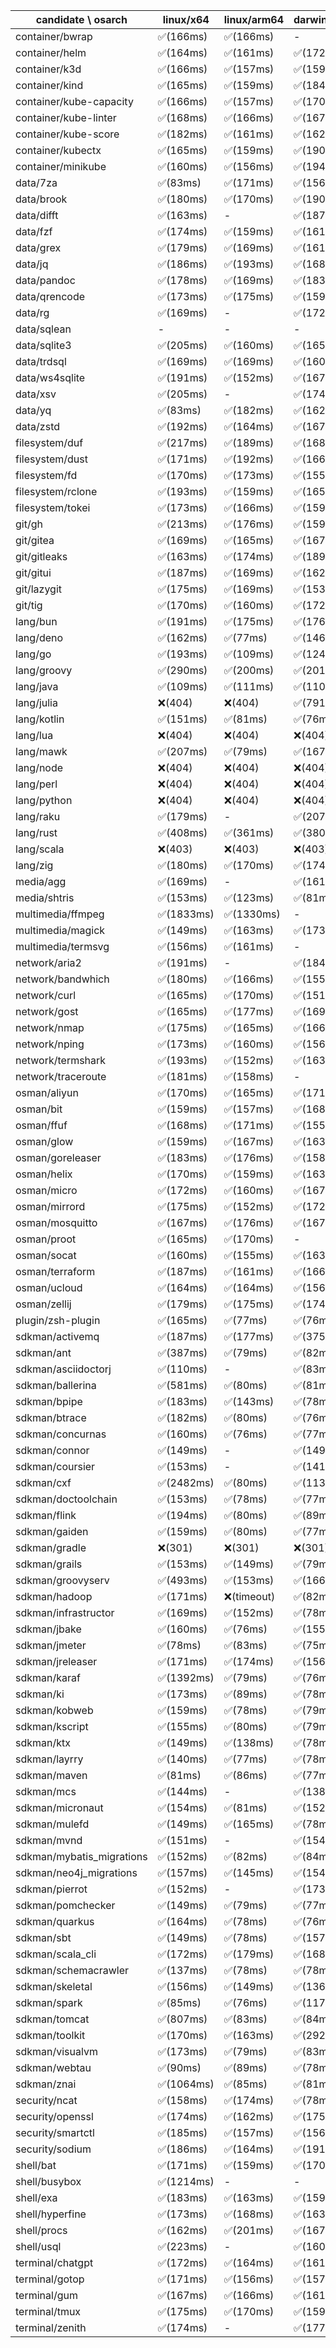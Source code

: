 | candidate \ osarch | linux/x64 | linux/arm64 | darwin/x64 | darwin/arm64 | win/x64 |
| ------------------ | ----------- | ------------ | ---------- | --------- | ------- |
|container/bwrap | ✅(166ms) | ✅(166ms) | - | - | - |
|container/helm | ✅(164ms) | ✅(161ms) | ✅(172ms) | ✅(171ms) | ✅(166ms) |
|container/k3d | ✅(166ms) | ✅(157ms) | ✅(159ms) | ✅(175ms) | ✅(201ms) |
|container/kind | ✅(165ms) | ✅(159ms) | ✅(184ms) | ✅(158ms) | ✅(157ms) |
|container/kube-capacity | ✅(166ms) | ✅(157ms) | ✅(170ms) | ✅(177ms) | ✅(209ms) |
|container/kube-linter | ✅(168ms) | ✅(166ms) | ✅(167ms) | ✅(150ms) | ✅(166ms) |
|container/kube-score | ✅(182ms) | ✅(161ms) | ✅(162ms) | ✅(203ms) | ✅(176ms) |
|container/kubectx | ✅(165ms) | ✅(159ms) | ✅(190ms) | ✅(168ms) | ✅(166ms) |
|container/minikube | ✅(160ms) | ✅(156ms) | ✅(194ms) | ✅(176ms) | ✅(174ms) |
|data/7za | ✅(83ms) | ✅(171ms) | ✅(156ms) | ✅(182ms) | ✅(157ms) |
|data/brook | ✅(180ms) | ✅(170ms) | ✅(190ms) | ✅(164ms) | ✅(164ms) |
|data/difft | ✅(163ms) | - | ✅(187ms) | ✅(167ms) | ✅(154ms) |
|data/fzf | ✅(174ms) | ✅(159ms) | ✅(161ms) | ✅(166ms) | ✅(180ms) |
|data/grex | ✅(179ms) | ✅(169ms) | ✅(161ms) | ✅(159ms) | ✅(151ms) |
|data/jq | ✅(186ms) | ✅(193ms) | ✅(168ms) | ✅(167ms) | ✅(159ms) |
|data/pandoc | ✅(178ms) | ✅(169ms) | ✅(183ms) | ✅(160ms) | ✅(157ms) |
|data/qrencode | ✅(173ms) | ✅(175ms) | ✅(159ms) | ✅(161ms) | ✅(161ms) |
|data/rg | ✅(169ms) | - | ✅(172ms) | ✅(76ms) | ✅(158ms) |
|data/sqlean | - | - | - | ❌(404)| ✅(163ms) |
|data/sqlite3 | ✅(205ms) | ✅(160ms) | ✅(165ms) | ✅(183ms) | ✅(162ms) |
|data/trdsql | ✅(169ms) | ✅(169ms) | ✅(160ms) | ✅(177ms) | ✅(163ms) |
|data/ws4sqlite | ✅(191ms) | ✅(152ms) | ✅(167ms) | ✅(161ms) | ✅(190ms) |
|data/xsv | ✅(205ms) | - | ✅(174ms) | - | ✅(211ms) |
|data/yq | ✅(83ms) | ✅(182ms) | ✅(162ms) | ✅(154ms) | ✅(155ms) |
|data/zstd | ✅(192ms) | ✅(164ms) | ✅(167ms) | ✅(175ms) | ✅(179ms) |
|filesystem/duf | ✅(217ms) | ✅(189ms) | ✅(168ms) | ✅(171ms) | ✅(242ms) |
|filesystem/dust | ✅(171ms) | ✅(192ms) | ✅(166ms) | ✅(199ms) | ✅(174ms) |
|filesystem/fd | ✅(170ms) | ✅(173ms) | ✅(155ms) | ✅(157ms) | ✅(189ms) |
|filesystem/rclone | ✅(193ms) | ✅(159ms) | ✅(165ms) | ✅(165ms) | ✅(149ms) |
|filesystem/tokei | ✅(173ms) | ✅(166ms) | ✅(159ms) | ✅(167ms) | ✅(166ms) |
|git/gh | ✅(213ms) | ✅(176ms) | ✅(159ms) | ✅(167ms) | ✅(169ms) |
|git/gitea | ✅(169ms) | ✅(165ms) | ✅(167ms) | ✅(159ms) | ✅(149ms) |
|git/gitleaks | ✅(163ms) | ✅(174ms) | ✅(189ms) | ✅(161ms) | ✅(163ms) |
|git/gitui | ✅(187ms) | ✅(169ms) | ✅(162ms) | ✅(164ms) | ✅(161ms) |
|git/lazygit | ✅(175ms) | ✅(169ms) | ✅(153ms) | ✅(156ms) | ✅(169ms) |
|git/tig | ✅(170ms) | ✅(160ms) | ✅(172ms) | ✅(168ms) | - |
|lang/bun | ✅(191ms) | ✅(175ms) | ✅(176ms) | ✅(167ms) | - |
|lang/deno | ✅(162ms) | ✅(77ms) | ✅(146ms) | ✅(185ms) | ✅(150ms) |
|lang/go | ✅(193ms) | ✅(109ms) | ✅(124ms) | ✅(123ms) | ✅(123ms) |
|lang/groovy | ✅(290ms) | ✅(200ms) | ✅(201ms) | ✅(182ms) | ✅(192ms) |
|lang/java | ✅(109ms) | ✅(111ms) | ✅(110ms) | ✅(107ms) | ✅(104ms) |
|lang/julia | ❌(404)| ❌(404)| ✅(791ms) | ❌(404)| ✅(794ms) |
|lang/kotlin | ✅(151ms) | ✅(81ms) | ✅(76ms) | ✅(77ms) | ✅(84ms) |
|lang/lua | ❌(404)| ❌(404)| ❌(404)| ❌(404)| ❌(404)|
|lang/mawk | ✅(207ms) | ✅(79ms) | ✅(167ms) | ✅(160ms) | ✅(160ms) |
|lang/node | ❌(404)| ❌(404)| ❌(404)| ❌(404)| ❌(404)|
|lang/perl | ❌(404)| ❌(404)| ❌(404)| ❌(404)| ✅(330ms) |
|lang/python | ❌(404)| ❌(404)| ❌(404)| ❌(404)| ❌(404)|
|lang/raku | ✅(179ms) | - | ✅(207ms) | ✅(161ms) | ✅(169ms) |
|lang/rust | ✅(408ms) | ✅(361ms) | ✅(380ms) | ✅(367ms) | ✅(352ms) |
|lang/scala | ❌(403)| ❌(403)| ❌(403)| ❌(403)| ❌(403)|
|lang/zig | ✅(180ms) | ✅(170ms) | ✅(174ms) | ✅(159ms) | ✅(164ms) |
|media/agg | ✅(169ms) | - | ✅(161ms) | ✅(159ms) | ✅(216ms) |
|media/shtris | ✅(153ms) | ✅(123ms) | ✅(81ms) | ✅(76ms) | ✅(76ms) |
|multimedia/ffmpeg | ✅(1833ms) | ✅(1330ms) | - | ✅(1297ms) | ✅(1352ms) |
|multimedia/magick | ✅(149ms) | ✅(163ms) | ✅(173ms) | ✅(186ms) | - |
|multimedia/termsvg | ✅(156ms) | ✅(161ms) | - | ✅(222ms) | - |
|network/aria2 | ✅(191ms) | - | ✅(184ms) | ✅(76ms) | ✅(168ms) |
|network/bandwhich | ✅(180ms) | ✅(166ms) | ✅(155ms) | ✅(158ms) | - |
|network/curl | ✅(165ms) | ✅(170ms) | ✅(151ms) | ✅(169ms) | ✅(159ms) |
|network/gost | ✅(165ms) | ✅(177ms) | ✅(169ms) | ✅(166ms) | ✅(183ms) |
|network/nmap | ✅(175ms) | ✅(165ms) | ✅(166ms) | ✅(159ms) | - |
|network/nping | ✅(173ms) | ✅(160ms) | ✅(156ms) | ✅(200ms) | - |
|network/termshark | ✅(193ms) | ✅(152ms) | ✅(163ms) | ✅(173ms) | ✅(161ms) |
|network/traceroute | ✅(181ms) | ✅(158ms) | - | - | - |
|osman/aliyun | ✅(170ms) | ✅(165ms) | ✅(171ms) | ✅(163ms) | ✅(165ms) |
|osman/bit | ✅(159ms) | ✅(157ms) | ✅(168ms) | ✅(170ms) | ✅(159ms) |
|osman/ffuf | ✅(168ms) | ✅(171ms) | ✅(155ms) | ✅(160ms) | ✅(152ms) |
|osman/glow | ✅(159ms) | ✅(167ms) | ✅(163ms) | ✅(161ms) | ✅(172ms) |
|osman/goreleaser | ✅(183ms) | ✅(176ms) | ✅(158ms) | ✅(167ms) | ✅(178ms) |
|osman/helix | ✅(170ms) | ✅(159ms) | ✅(163ms) | ✅(164ms) | ✅(169ms) |
|osman/micro | ✅(172ms) | ✅(160ms) | ✅(167ms) | ✅(162ms) | ✅(175ms) |
|osman/mirrord | ✅(175ms) | ✅(152ms) | ✅(172ms) | ✅(162ms) | - |
|osman/mosquitto | ✅(167ms) | ✅(176ms) | ✅(167ms) | ✅(167ms) | ✅(162ms) |
|osman/proot | ✅(165ms) | ✅(170ms) | - | - | - |
|osman/socat | ✅(160ms) | ✅(155ms) | ✅(163ms) | ✅(180ms) | - |
|osman/terraform | ✅(187ms) | ✅(161ms) | ✅(166ms) | ✅(151ms) | ✅(161ms) |
|osman/ucloud | ✅(164ms) | ✅(164ms) | ✅(156ms) | ✅(149ms) | ✅(162ms) |
|osman/zellij | ✅(179ms) | ✅(175ms) | ✅(174ms) | ✅(168ms) | - |
|plugin/zsh-plugin | ✅(165ms) | ✅(77ms) | ✅(76ms) | ✅(78ms) | ✅(78ms) |
|sdkman/activemq | ✅(187ms) | ✅(177ms) | ✅(375ms) | ✅(174ms) | ✅(249ms) |
|sdkman/ant | ✅(387ms) | ✅(79ms) | ✅(82ms) | ✅(106ms) | ✅(83ms) |
|sdkman/asciidoctorj | ✅(110ms) | - | ✅(83ms) | ✅(77ms) | ✅(87ms) |
|sdkman/ballerina | ✅(581ms) | ✅(80ms) | ✅(81ms) | ✅(80ms) | ✅(81ms) |
|sdkman/bpipe | ✅(183ms) | ✅(143ms) | ✅(78ms) | ✅(77ms) | ✅(77ms) |
|sdkman/btrace | ✅(182ms) | ✅(80ms) | ✅(76ms) | ✅(76ms) | ✅(78ms) |
|sdkman/concurnas | ✅(160ms) | ✅(76ms) | ✅(77ms) | ✅(158ms) | ✅(76ms) |
|sdkman/connor | ✅(149ms) | - | ✅(149ms) | ✅(145ms) | ✅(155ms) |
|sdkman/coursier | ✅(153ms) | - | ✅(141ms) | ✅(147ms) | ✅(162ms) |
|sdkman/cxf | ✅(2482ms) | ✅(80ms) | ✅(113ms) | ✅(82ms) | ✅(2375ms) |
|sdkman/doctoolchain | ✅(153ms) | ✅(78ms) | ✅(77ms) | ✅(77ms) | ✅(76ms) |
|sdkman/flink | ✅(194ms) | ✅(80ms) | ✅(89ms) | ✅(79ms) | ✅(82ms) |
|sdkman/gaiden | ✅(159ms) | ✅(80ms) | ✅(77ms) | ✅(80ms) | ✅(77ms) |
|sdkman/gradle | ❌(301)| ❌(301)| ❌(301)| ❌(301)| ❌(301)|
|sdkman/grails | ✅(153ms) | ✅(149ms) | ✅(79ms) | ✅(78ms) | ✅(81ms) |
|sdkman/groovyserv | ✅(493ms) | ✅(153ms) | ✅(166ms) | ✅(201ms) | ✅(173ms) |
|sdkman/hadoop | ✅(171ms) | ❌(timeout)| ✅(82ms) | ✅(7297ms) | ✅(95ms) |
|sdkman/infrastructor | ✅(169ms) | ✅(152ms) | ✅(78ms) | ✅(85ms) | ✅(77ms) |
|sdkman/jbake | ✅(160ms) | ✅(76ms) | ✅(155ms) | ✅(78ms) | ✅(81ms) |
|sdkman/jmeter | ✅(78ms) | ✅(83ms) | ✅(75ms) | ✅(79ms) | ✅(86ms) |
|sdkman/jreleaser | ✅(171ms) | ✅(174ms) | ✅(156ms) | ✅(168ms) | ✅(158ms) |
|sdkman/karaf | ✅(1392ms) | ✅(79ms) | ✅(76ms) | ✅(78ms) | ✅(77ms) |
|sdkman/ki | ✅(173ms) | ✅(89ms) | ✅(78ms) | ✅(78ms) | ✅(82ms) |
|sdkman/kobweb | ✅(159ms) | ✅(78ms) | ✅(79ms) | ✅(79ms) | ✅(79ms) |
|sdkman/kscript | ✅(155ms) | ✅(80ms) | ✅(79ms) | ✅(77ms) | ✅(147ms) |
|sdkman/ktx | ✅(149ms) | ✅(138ms) | ✅(78ms) | ✅(96ms) | ✅(77ms) |
|sdkman/layrry | ✅(140ms) | ✅(77ms) | ✅(78ms) | ✅(79ms) | ✅(79ms) |
|sdkman/maven | ✅(81ms) | ✅(86ms) | ✅(77ms) | ✅(81ms) | ✅(109ms) |
|sdkman/mcs | ✅(144ms) | - | ✅(138ms) | ✅(146ms) | ✅(147ms) |
|sdkman/micronaut | ✅(154ms) | ✅(81ms) | ✅(152ms) | ✅(77ms) | ✅(146ms) |
|sdkman/mulefd | ✅(149ms) | ✅(165ms) | ✅(78ms) | ✅(81ms) | ✅(78ms) |
|sdkman/mvnd | ✅(151ms) | - | ✅(154ms) | ✅(168ms) | ✅(251ms) |
|sdkman/mybatis_migrations | ✅(152ms) | ✅(82ms) | ✅(84ms) | ✅(79ms) | ✅(77ms) |
|sdkman/neo4j_migrations | ✅(157ms) | ✅(145ms) | ✅(154ms) | ✅(146ms) | ✅(128ms) |
|sdkman/pierrot | ✅(152ms) | - | ✅(173ms) | - | ✅(157ms) |
|sdkman/pomchecker | ✅(149ms) | ✅(79ms) | ✅(77ms) | ✅(79ms) | ✅(181ms) |
|sdkman/quarkus | ✅(164ms) | ✅(78ms) | ✅(76ms) | ✅(78ms) | ✅(76ms) |
|sdkman/sbt | ✅(149ms) | ✅(78ms) | ✅(157ms) | ✅(77ms) | ✅(77ms) |
|sdkman/scala_cli | ✅(172ms) | ✅(179ms) | ✅(168ms) | ✅(154ms) | ✅(160ms) |
|sdkman/schemacrawler | ✅(137ms) | ✅(78ms) | ✅(78ms) | ✅(78ms) | ✅(78ms) |
|sdkman/skeletal | ✅(156ms) | ✅(149ms) | ✅(136ms) | ✅(80ms) | ✅(96ms) |
|sdkman/spark | ✅(85ms) | ✅(76ms) | ✅(117ms) | ✅(84ms) | ✅(85ms) |
|sdkman/tomcat | ✅(807ms) | ✅(83ms) | ✅(84ms) | ✅(78ms) | ✅(88ms) |
|sdkman/toolkit | ✅(170ms) | ✅(163ms) | ✅(292ms) | ✅(163ms) | ✅(156ms) |
|sdkman/visualvm | ✅(173ms) | ✅(79ms) | ✅(83ms) | ✅(97ms) | ✅(77ms) |
|sdkman/webtau | ✅(90ms) | ✅(89ms) | ✅(78ms) | ✅(80ms) | ✅(81ms) |
|sdkman/znai | ✅(1064ms) | ✅(85ms) | ✅(81ms) | ✅(77ms) | ✅(81ms) |
|security/ncat | ✅(158ms) | ✅(174ms) | ✅(78ms) | ✅(206ms) | - |
|security/openssl | ✅(174ms) | ✅(162ms) | ✅(175ms) | ✅(178ms) | ✅(161ms) |
|security/smartctl | ✅(185ms) | ✅(157ms) | ✅(156ms) | ✅(165ms) | ✅(167ms) |
|security/sodium | ✅(186ms) | ✅(164ms) | ✅(191ms) | ✅(231ms) | ✅(162ms) |
|shell/bat | ✅(171ms) | ✅(159ms) | ✅(170ms) | ✅(158ms) | ✅(182ms) |
|shell/busybox | ✅(1214ms) | - | - | - | ✅(971ms) |
|shell/exa | ✅(183ms) | ✅(163ms) | ✅(159ms) | ✅(178ms) | ✅(167ms) |
|shell/hyperfine | ✅(173ms) | ✅(168ms) | ✅(163ms) | ✅(167ms) | ✅(158ms) |
|shell/procs | ✅(162ms) | ✅(201ms) | ✅(167ms) | ✅(154ms) | ✅(161ms) |
|shell/usql | ✅(223ms) | - | ✅(160ms) | ✅(170ms) | ✅(154ms) |
|terminal/chatgpt | ✅(172ms) | ✅(164ms) | ✅(161ms) | ✅(164ms) | ✅(164ms) |
|terminal/gotop | ✅(171ms) | ✅(156ms) | ✅(157ms) | ✅(169ms) | ✅(173ms) |
|terminal/gum | ✅(167ms) | ✅(166ms) | ✅(161ms) | ✅(157ms) | ✅(165ms) |
|terminal/tmux | ✅(175ms) | ✅(170ms) | ✅(159ms) | ✅(167ms) | ✅(169ms) |
|terminal/zenith | ✅(174ms) | - | ✅(177ms) | ✅(166ms) | - |
